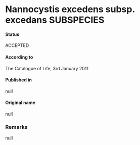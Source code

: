 # Nannocystis excedens subsp. excedans SUBSPECIES

#### Status
ACCEPTED

#### According to
The Catalogue of Life, 3rd January 2011

#### Published in
null

#### Original name
null

### Remarks
null